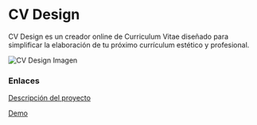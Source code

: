 # CV Design

CV Design es un creador online de Curriculum Vitae diseñado para simplificar la elaboración de tu próximo currículum estético y profesional.

![CV Design Imagen](https://rdrbux.com.ar/cv-design-home.2b09c373.jpg)

### Enlaces

[Descripción del proyecto](https://rdrbux.com.ar/cv-design.html)

[Demo](https://rdrbux.github.io/cv-application/)
